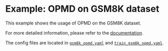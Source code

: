 # Example: OPMD on GSM8K dataset

This example shows the usage of OPMD on the GSM8K dataset.

For more detailed information, please refer to the [documentation](../../docs/sphinx_doc/source/tutorial/example_reasoning_advanced.md).

The config files are located in [`gsm8k_opmd.yaml`](gsm8k_opmd.yaml) and [`train_gsm8k_opmd.yaml`](train_gsm8k_opmd.yaml).
